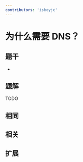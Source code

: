```yaml
---
contributors: 'isboyjc'
---
```


# 为什么需要 DNS？


## 题干

- 



## 题解

<!-- ::: details 点我查看题解 -->

  TODO

<!-- ::: -->



## 相同


## 相关


## 扩展

